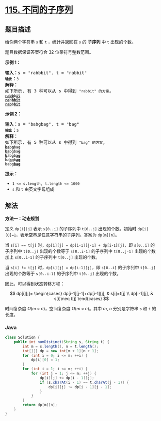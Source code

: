 # [115. 不同的子序列](https://leetcode.cn/problems/distinct-subsequences)

## 题目描述

<p>给你两个字符串 <code>s</code><strong> </strong>和 <code>t</code> ，统计并返回在 <code>s</code> 的 <strong>子序列</strong> 中 <code>t</code> 出现的个数。</p>

<p>题目数据保证答案符合 32 位带符号整数范围。</p>

<p><strong>示例&nbsp;1：</strong></p>

<pre>
<strong>输入：</strong>s = "rabbbit", t = "rabbit"<code>
<strong>输出</strong></code><strong>：</strong><code>3
</code><strong>解释：</strong>
如下所示, 有 3 种可以从 s 中得到 <code>"rabbit" 的方案</code>。
<code><strong><u>rabb</u></strong>b<strong><u>it</u></strong></code>
<code><strong><u>ra</u></strong>b<strong><u>bbit</u></strong></code>
<code><strong><u>rab</u></strong>b<strong><u>bit</u></strong></code></pre>

<p><strong>示例&nbsp;2：</strong></p>

<pre>
<strong>输入：</strong>s = "babgbag", t = "bag"
<code><strong>输出</strong></code><strong>：</strong><code>5
</code><strong>解释：</strong>
如下所示, 有 5 种可以从 s 中得到 <code>"bag" 的方案</code>。 
<code><strong><u>ba</u></strong>b<u><strong>g</strong></u>bag</code>
<code><strong><u>ba</u></strong>bgba<strong><u>g</u></strong></code>
<code><u><strong>b</strong></u>abgb<strong><u>ag</u></strong></code>
<code>ba<u><strong>b</strong></u>gb<u><strong>ag</strong></u></code>
<code>babg<strong><u>bag</u></strong></code>
</pre>

<p><strong>提示：</strong></p>

<ul>
	<li><code>1 &lt;= s.length, t.length &lt;= 1000</code></li>
	<li><code>s</code> 和 <code>t</code> 由英文字母组成</li>
</ul>

## 解法

**方法一：动态规划**

定义 `dp[i][j]` 表示 `s[0..i]` 的子序列中 `t[0..j]` 出现的个数。初始时 `dp[i][0]=1`，表示空串是任意字符串的子序列。答案为 `dp[m][n]`。

当 `s[i] == t[j]` 时，`dp[i][j] = dp[i-1][j-1] + dp[i-1][j]`，即 `s[0..i]` 的子序列中 `t[0..j]` 出现的个数等于 `s[0..i-1]` 的子序列中 `t[0..j-1]` 出现的个数加上 `s[0..i-1]` 的子序列中 `t[0..j]` 出现的个数。

当 `s[i] != t[j]` 时，`dp[i][j] = dp[i-1][j]`，即 `s[0..i]` 的子序列中 `t[0..j]` 出现的个数等于 `s[0..i-1]` 的子序列中 `t[0..j]` 出现的个数。

因此，可以得到状态转移方程：

$$
dp[i][j]=
\begin{cases}
dp[i-1][j-1]+dp[i-1][j], & s[i]=t[j] \\
dp[i-1][j], & s[i]\neq t[j]
\end{cases}
$$

时间复杂度 $O(m\times n)$，空间复杂度 $O(m\times n)$。其中 $m$, $n$ 分别是字符串 `s` 和 `t` 的长度。

### **Java**

```java
class Solution {
    public int numDistinct(String s, String t) {
        int m = s.length(), n = t.length();
        int[][] dp = new int[m + 1][n + 1];
        for (int i = 0; i <= m; ++i) {
            dp[i][0] = 1;
        }
        for (int i = 1; i <= m; ++i) {
            for (int j = 1; j <= n; ++j) {
                dp[i][j] += dp[i - 1][j];
                if (s.charAt(i - 1) == t.charAt(j - 1)) {
                    dp[i][j] += dp[i - 1][j - 1];
                }
            }
        }
        return dp[m][n];
    }
}
```
